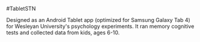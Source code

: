 #TabletSTN

Designed as an Android Tablet app (optimized for Samsung Galaxy Tab 4) for Wesleyan University's psychology experiments. It ran memory cognitive tests and collected data from kids, ages 6-10. 

